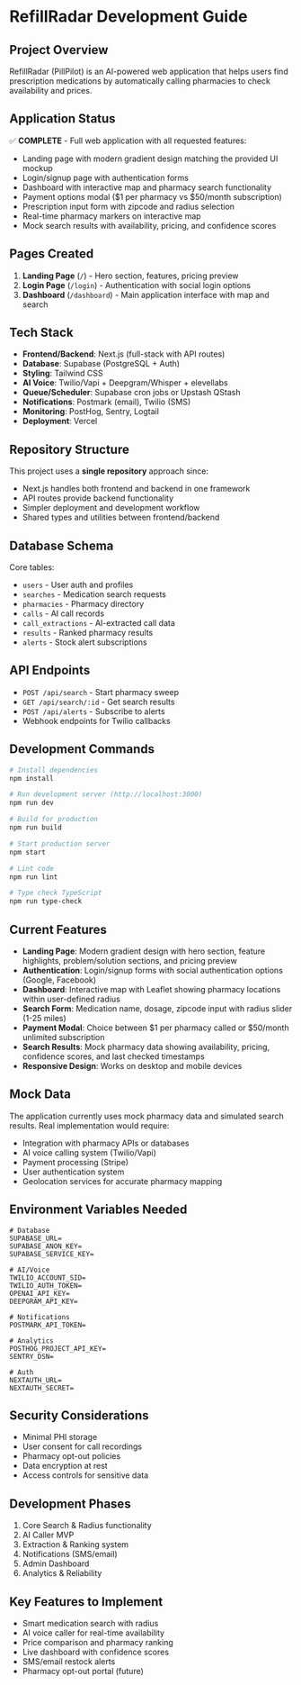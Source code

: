 # RefillRadar Development Guide

## Project Overview
RefillRadar (PillPilot) is an AI-powered web application that helps users find prescription medications by automatically calling pharmacies to check availability and prices.

## Application Status
✅ **COMPLETE** - Full web application with all requested features:
- Landing page with modern gradient design matching the provided UI mockup
- Login/signup page with authentication forms
- Dashboard with interactive map and pharmacy search functionality
- Payment options modal ($1 per pharmacy vs $50/month subscription)
- Prescription input form with zipcode and radius selection
- Real-time pharmacy markers on interactive map
- Mock search results with availability, pricing, and confidence scores

## Pages Created
1. **Landing Page** (`/`) - Hero section, features, pricing preview
2. **Login Page** (`/login`) - Authentication with social login options
3. **Dashboard** (`/dashboard`) - Main application interface with map and search

## Tech Stack
- **Frontend/Backend**: Next.js (full-stack with API routes)
- **Database**: Supabase (PostgreSQL + Auth)
- **Styling**: Tailwind CSS
- **AI Voice**: Twilio/Vapi + Deepgram/Whisper + elevellabs
- **Queue/Scheduler**: Supabase cron jobs or Upstash QStash
- **Notifications**: Postmark (email), Twilio (SMS)
- **Monitoring**: PostHog, Sentry, Logtail
- **Deployment**: Vercel

## Repository Structure
This project uses a **single repository** approach since:
- Next.js handles both frontend and backend in one framework
- API routes provide backend functionality
- Simpler deployment and development workflow
- Shared types and utilities between frontend/backend

## Database Schema
Core tables:
- `users` - User auth and profiles
- `searches` - Medication search requests
- `pharmacies` - Pharmacy directory
- `calls` - AI call records
- `call_extractions` - AI-extracted call data
- `results` - Ranked pharmacy results
- `alerts` - Stock alert subscriptions

## API Endpoints
- `POST /api/search` - Start pharmacy sweep
- `GET /api/search/:id` - Get search results
- `POST /api/alerts` - Subscribe to alerts
- Webhook endpoints for Twilio callbacks

## Development Commands
```bash
# Install dependencies
npm install

# Run development server (http://localhost:3000)
npm run dev

# Build for production
npm run build

# Start production server
npm start

# Lint code
npm run lint

# Type check TypeScript
npm run type-check
```

## Current Features
- **Landing Page**: Modern gradient design with hero section, feature highlights, problem/solution sections, and pricing preview
- **Authentication**: Login/signup forms with social authentication options (Google, Facebook)
- **Dashboard**: Interactive map with Leaflet showing pharmacy locations within user-defined radius
- **Search Form**: Medication name, dosage, zipcode input with radius slider (1-25 miles)
- **Payment Modal**: Choice between $1 per pharmacy called or $50/month unlimited subscription
- **Search Results**: Mock pharmacy data showing availability, pricing, confidence scores, and last checked timestamps
- **Responsive Design**: Works on desktop and mobile devices

## Mock Data
The application currently uses mock pharmacy data and simulated search results. Real implementation would require:
- Integration with pharmacy APIs or databases
- AI voice calling system (Twilio/Vapi)
- Payment processing (Stripe)
- User authentication system
- Geolocation services for accurate pharmacy mapping

## Environment Variables Needed
```
# Database
SUPABASE_URL=
SUPABASE_ANON_KEY=
SUPABASE_SERVICE_KEY=

# AI/Voice
TWILIO_ACCOUNT_SID=
TWILIO_AUTH_TOKEN=
OPENAI_API_KEY=
DEEPGRAM_API_KEY=

# Notifications
POSTMARK_API_TOKEN=

# Analytics
POSTHOG_PROJECT_API_KEY=
SENTRY_DSN=

# Auth
NEXTAUTH_URL=
NEXTAUTH_SECRET=
```

## Security Considerations
- Minimal PHI storage
- User consent for call recordings
- Pharmacy opt-out policies
- Data encryption at rest
- Access controls for sensitive data

## Development Phases
1. Core Search & Radius functionality
2. AI Caller MVP
3. Extraction & Ranking system
4. Notifications (SMS/email)
5. Admin Dashboard
6. Analytics & Reliability

## Key Features to Implement
- Smart medication search with radius
- AI voice caller for real-time availability
- Price comparison and pharmacy ranking
- Live dashboard with confidence scores
- SMS/email restock alerts
- Pharmacy opt-out portal (future)